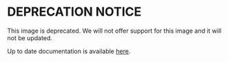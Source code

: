 <!-- DO NOT EDIT THIS FILE MANUALLY -->
<!-- Please read https://github.com/linuxserver/docker-kasm/blob/develop/.github/CONTRIBUTING.md -->
# DEPRECATION NOTICE 
This image is deprecated. We will not offer support for this image and it will not be updated.


Up to date documentation is available [here](https://github.com/linuxserver/docker-kasm/blob/master/README.md).
